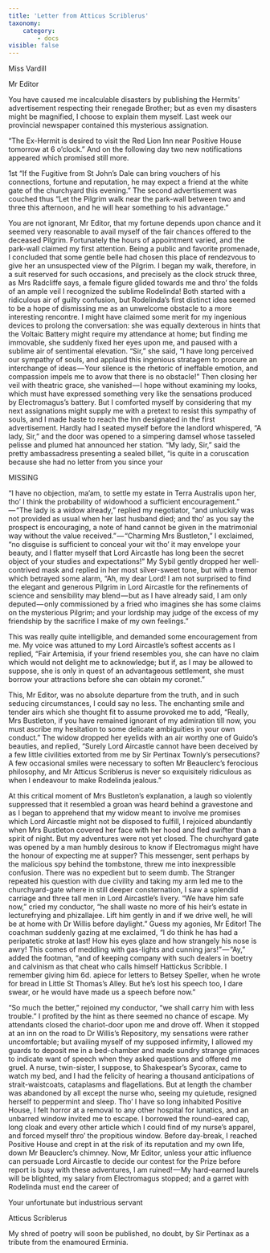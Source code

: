 ```yaml
---
title: 'Letter from Atticus Scriblerus'
taxonomy:
    category:
        - docs
visible: false
---
```


<div class="author">Miss Vardill</div>

Mr Editor

You have caused me incalculable disasters by publishing the Hermits’ advertisement respecting their renegade Brother; but as even my disasters might be magnified, I choose to explain them myself. Last week our provincial newspaper contained this mysterious assignation.

“The Ex-Hermit is desired to visit the Red Lion Inn near Positive House tomorrow at 6 o’clock.” And on the following day two new notifications appeared which promised still more.

1st “If the Fugitive from St John’s Dale can bring vouchers of his connections, fortune and reputation, he may expect a friend at the white gate of the churchyard this evening.” The second advertisement was couched thus “Let the Pilgrim walk near the park-wall between two and three this afternoon, and he will hear something to his advantage.”

You are not ignorant, Mr Editor, that my fortune depends upon chance and it seemed very reasonable to avail myself of the fair chances offered to the deceased Pilgrim. Fortunately the hours of appointment varied, and the park-wall claimed my first attention. Being a public and favorite promenade, I concluded that some gentle belle had chosen this place of rendezvous to give her an unsuspected view of the Pilgrim. I began my walk, therefore, in a suit reserved for such occasions, and precisely as the clock struck three, as Mrs Radcliffe says, a female figure glided towards me and thro’ the folds of an ample veil I recognized the sublime Rodelinda! Both started with a ridiculous air of guilty confusion, but Rodelinda’s first distinct idea seemed to be a hope of dismissing me as an unwelcome obstacle to a more interesting rencontre. I might have claimed some merit for my ingenious devices to prolong the conversation: she was equally dexterous in hints that the Voltaic Battery might require my attendance at home; but finding me immovable, she suddenly fixed her eyes upon me, and paused with a sublime air of sentimental elevation. “Sir,” she said, “I have long perceived our sympathy of souls, and applaud this ingenious stratagem to procure an interchange of ideas — Your silence is the rhetoric of ineffable emotion, and compassion impels me to avow that there is no obstacle!” Then closing her veil with theatric grace, she vanished — I hope without examining my looks, which must have expressed something very like the sensations produced by Electromagus’s battery. But I comforted myself by considering that my next assignations might supply me with a pretext to resist this sympathy of souls, and I made haste to reach the Inn designated in the first advertisement. Hardly had I seated myself before the landlord whispered, “A lady, Sir,” and the door was opened to a simpering damsel whose tasseled pelisse and plumed hat announced her station. “My lady, Sir,” said the pretty ambassadress presenting a sealed billet, “is quite in a coruscation because she had no letter from you since your

<span class="missing">MISSING</span>

“I have no objection, ma’am, to settle my estate in Terra Australis upon her, tho’ I think the probability of widowhood a sufficient encouragement.” — “The lady is a widow already,” replied my negotiator, “and unluckily was not provided as usual when her last husband died; and tho’ as you say the prospect is encouraging, a note of hand cannot be given in the matrimonial way without the value received.” — “Charming Mrs Bustleton,” I exclaimed, “no disguise is sufficient to conceal your wit tho’ it may envelope your beauty, and I flatter myself that Lord Aircastle has long been the secret object of your studies and expectations!” My Sybil gently dropped her well-contrived mask and replied in her most silver-sweet tone, but with a tremor which betrayed some alarm, “Ah, my dear Lord! I am not surprised to find the elegant and generous Pilgrim in Lord Aircastle for the refinements of science and sensibility may blend — but as I have already said, I am only deputed — only commissioned by a fried who imagines she has some claims on the mysterious Pilgrim; and your lordship may judge of the excess of my friendship by the sacrifice I make of my own feelings.”

This was really quite intelligible, and demanded some encouragement from me. My voice was attuned to my Lord Aircastle’s softest accents as I replied, “Fair Artemisia, if your friend resembles you, she can have no claim which would not delight me to acknowledge; but if, as I may be allowed to suppose, she is only in quest of an advantageous settlement, she must borrow your attractions before she can obtain my coronet.”

This, Mr Editor, was no absolute departure from the truth, and in such seducing circumstances, I could say no less. The enchanting smile and tender airs which she thought fit to assume provoked me to add, “Really, Mrs Bustleton, if you have remained ignorant of my admiration till now, you must ascribe my hesitation to some delicate ambiguities in your own conduct.” The widow dropped her eyelids with an air worthy one of Guido’s beauties, and replied, “Surely Lord Aircastle cannot have been deceived by a few little civilities extorted from me by Sir Pertinax Townly’s persecutions? A few occasional smiles were necessary to soften Mr Beauclerc’s ferocious philosophy, and Mr Atticus Scriblerus is never so exquisitely ridiculous as when I endeavour to make Rodelinda jealous.”

At this critical moment of Mrs Bustleton’s explanation, a laugh so violently suppressed that it resembled a groan was heard behind a gravestone and as I began to apprehend that my widow meant to involve me promises which Lord Aircastle might not be disposed to fulfill, I rejoiced abundantly when Mrs Bustleton covered her face with her hood and fled swifter than a spirit of night. But my adventures were not yet closed. The churchyard gate was opened by a man humbly desirous to know if Electromagus might have the honour of expecting me at supper? This messenger, sent perhaps by the malicious spy behind the tombstone, threw me into inexpressible confusion. There was no expedient but to seem dumb. The Stranger repeated his question with due civility and taking my arm led me to the churchyard-gate where in still deeper consternation, I saw a splendid carriage and three tall men in Lord Aircastle’s livery. “We have him safe now,” cried my conductor, “he shall waste no more of his heir’s estate in lecturefrying and phizallajee. Lift him gently in and if we drive well, he will be at home with Dr Willis before daylight.” Guess my agonies, Mr Editor! The coachman suddenly gazing at me exclaimed, “I do think he has had a peripatetic stroke at last! How his eyes glaze and how strangely his nose is awry! This comes of meddling with gas-lights and cunning jars!” — “Ay,” added the footman, “and of keeping company with such dealers in boetry and calvinism as that cheat who calls himself Hattickus Scribble. I remember giving him 6d. apiece for letters to Betsey Speller, when he wrote for bread in Little St Thomas’s Alley. But he’s lost his speech too, I dare swear, or he would have made us a speech before now.”

“So much the better,” rejoined my conductor, “we shall carry him with less trouble.” I profited by the hint as there seemed no chance of escape. My attendants closed the chariot-door upon me and drove off. When it stopped at an inn on the road to Dr Willis’s Repository, my sensations were rather uncomfortable; but availing myself of my supposed infirmity, I allowed my guards to deposit me in a bed-chamber and made sundry strange grimaces to indicate want of speech when they asked questions and offered me gruel. A nurse, twin-sister, I suppose, to Shakespear’s Sycorax, came to watch my bed, and I had the felicity of hearing a thousand anticipations of strait-waistcoats, cataplasms and flagellations. But at length the chamber was abandoned by all except the nurse who, seeing my quietude, resigned herself to peppermint and sleep. Tho’ I have so long inhabited Positive House, I felt horror at a removal to any other hospital for lunatics, and an unbarred window invited me to escape. I borrowed the round-eared cap, long cloak and every other article which I could find of my nurse’s apparel, and forced myself thro’ the propitious window. Before day-break, I reached Positive House and crept in at the risk of its reputation and my own life, down Mr Beauclerc’s chimney. Now, Mr Editor, unless your attic influence can persuade Lord Aircastle to decide our contest for the Prize before report is busy with these adventures, I am ruined! — My hard-earned laurels will be blighted, my salary from Electromagus stopped; and a garret with Rodelinda must end the career of 

Your unfortunate but industrious servant

Atticus Scriblerus

My shred of poetry will soon be published, no doubt, by Sir Pertinax as a tribute from the enamoured Erminia.